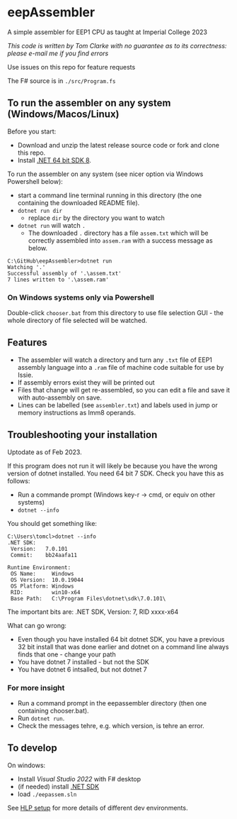 # eepAssembler

A simple assembler for EEP1 CPU as taught at Imperial College 2023

*This code is written by Tom Clarke with no guarantee as to its correctness: please e-mail me if you find errors*

Use issues on this repo for feature requests

The F# source is in `./src/Program.fs`

## To run the assembler on any system (Windows/Macos/Linux)

Before you start:

* Download and unzip the latest release source code or fork and clone this repo.
* Install [.NET 64 bit SDK 8](https://dotnet.microsoft.com/en-us/download). 

To run the assembler on any system (see nicer option via Windows Powershell below):

* start a command line terminal running in this directory (the one containing the downloaded README file).
* `dotnet run dir`
   * replace `dir` by the directory you want to watch
* `dotnet run` will watch `.`
    * The downloaded `.` directory has a file `assem.txt` which will be correctly assembled into `assem.ram` with a success message as below.
    
```
C:\GitHub\eepAssembler>dotnet run
Watching '.'
Successful assembly of '.\assem.txt'
7 lines written to '.\assem.ram'   
```


### On Windows systems only via Powershell

Double-click `chooser.bat` from this directory to use file selection GUI - the whole directory of file selected will be watched.

## Features

* The assembler will watch a directory and turn any `.txt` file of EEP1 assembly language into a `.ram` file of machine code suitable for use by Issie.
* If assembly errors exist they will be printed out
* Files that change will get re-assembled, so you can edit a file and save it with auto-assembly on save.
* Lines can be labelled (see `assembler.txt`) and labels used in jump or memory instructions as Imm8 operands.

## Troubleshooting your installation

Uptodate as of Feb 2023.

If this program does not run it will likely be because you have the wrong version of dotnet installed. You need 64 bit 7 SDK. Check you have this as follows:

* Run a commande prompt (Windows key-r -> cmd, or equiv on other systems)
* `dotnet --info`

You should get something like:

```
C:\Users\tomcl>dotnet --info
.NET SDK:
 Version:   7.0.101
 Commit:    bb24aafa11

Runtime Environment:
 OS Name:     Windows
 OS Version:  10.0.19044
 OS Platform: Windows
 RID:         win10-x64
 Base Path:   C:\Program Files\dotnet\sdk\7.0.101\
```
The important bits are: .NET SDK, Version: 7, RID xxxx-x64

What can go wrong: 

* Even though you have installed 64 bit dotnet SDK, you have a previous 32 bit install that was done earlier and dotnet on a command line always finds that one - change your path
* You have dotnet 7 installed - but not the SDK
* You have dotnet 6 intsalled, but not dotnet 7

### For more insight

* Run a command prompt in the eepassembler directory (then one containing chooser.bat).
* Run `dotnet run`.
* Check the messages tehre, e.g. which version, is tehre an error.


## To develop

On windows:
* Install *Visual Studio 2022* with F# desktop
* (if needed) install [.NET SDK](https://dotnet.microsoft.com/en-us/download/visual-studio-sdks) 
* load `./eepassem.sln`

See [HLP setup](https://intranet.ee.ic.ac.uk/t.clarke/hlp/install-notes.html) for more details of different dev environments.


